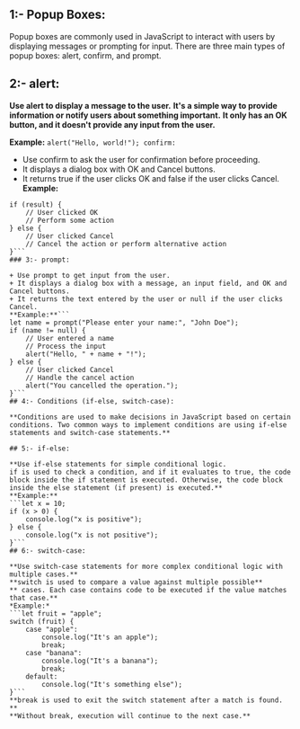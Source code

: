 ## 1:- Popup Boxes:

Popup boxes are commonly used in JavaScript to interact with users by displaying messages or prompting for input. There are three main types of popup boxes: alert, confirm, and prompt.

## 2:- alert:

**Use alert to display a message to the user.**
**It's a simple way to provide information or notify users about something important.**
**It only has an OK button, and it doesn't provide any input from the user.**

**Example:**
``alert("Hello, world!");
confirm:
``
+ Use confirm to ask the user for confirmation before proceeding.
+ It displays a dialog box with OK and Cancel buttons.
+ It returns true if the user clicks OK and false if the user clicks Cancel.
**Example:**
```let result = confirm("Are you sure you want to proceed?");
if (result) {
    // User clicked OK
    // Perform some action
} else {
    // User clicked Cancel
    // Cancel the action or perform alternative action
}```
### 3:- prompt:

+ Use prompt to get input from the user.
+ It displays a dialog box with a message, an input field, and OK and Cancel buttons.
+ It returns the text entered by the user or null if the user clicks Cancel.
**Example:**```
let name = prompt("Please enter your name:", "John Doe");
if (name != null) {
    // User entered a name
    // Process the input
    alert("Hello, " + name + "!");
} else {
    // User clicked Cancel
    // Handle the cancel action
    alert("You cancelled the operation.");
}```
## 4:- Conditions (if-else, switch-case):

**Conditions are used to make decisions in JavaScript based on certain conditions. Two common ways to implement conditions are using if-else statements and switch-case statements.**

## 5:- if-else:

**Use if-else statements for simple conditional logic.
if is used to check a condition, and if it evaluates to true, the code block inside the if statement is executed. Otherwise, the code block inside the else statement (if present) is executed.**
**Example:**
```let x = 10;
if (x > 0) {
    console.log("x is positive");
} else {
    console.log("x is not positive");
}```
## 6:- switch-case:

**Use switch-case statements for more complex conditional logic with multiple cases.**
**switch is used to compare a value against multiple possible**
** cases. Each case contains code to be executed if the value matches that case.**
*Example:*
```let fruit = "apple";
switch (fruit) {
    case "apple":
        console.log("It's an apple");
        break;
    case "banana":
        console.log("It's a banana");
        break;
    default:
        console.log("It's something else");
}```
**break is used to exit the switch statement after a match is found. **
**Without break, execution will continue to the next case.**